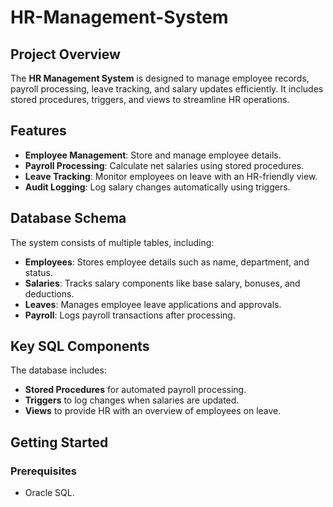 # HR-Management-System

## Project Overview
The **HR Management System** is designed to manage employee records, payroll processing, leave tracking, and salary updates efficiently. It includes stored procedures, triggers, and views to streamline HR operations.

## Features
-  **Employee Management**: Store and manage employee details.
-  **Payroll Processing**: Calculate net salaries using stored procedures.
-  **Leave Tracking**: Monitor employees on leave with an HR-friendly view.
-  **Audit Logging**: Log salary changes automatically using triggers.

## Database Schema
The system consists of multiple tables, including:
- **Employees**: Stores employee details such as name, department, and status.
- **Salaries**: Tracks salary components like base salary, bonuses, and deductions.
- **Leaves**: Manages employee leave applications and approvals.
- **Payroll**: Logs payroll transactions after processing.


## Key SQL Components
The database includes:
- **Stored Procedures** for automated payroll processing.
- **Triggers** to log changes when salaries are updated.
- **Views** to provide HR with an overview of employees on leave.

## Getting Started

### Prerequisites
- Oracle SQL.
